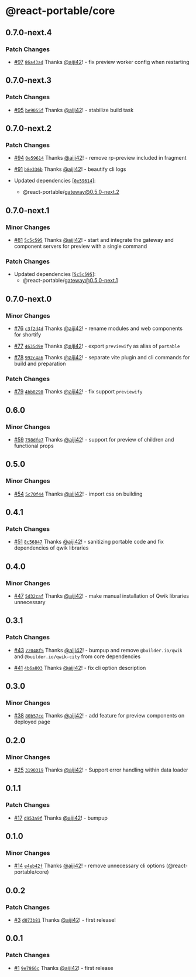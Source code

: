 # @react-portable/core

## 0.7.0-next.4

### Patch Changes

- [#97](https://github.com/ateam-dev/react-portable/pull/97) [`86a43ad`](https://github.com/ateam-dev/react-portable/commit/86a43adcd8d6443f2efebe2c74dd2538998cfb65) Thanks [@aiji42](https://github.com/aiji42)! - fix preview worker config when restarting

## 0.7.0-next.3

### Patch Changes

- [#95](https://github.com/ateam-dev/react-portable/pull/95) [`be9055f`](https://github.com/ateam-dev/react-portable/commit/be9055fcff8b38f827cdb6da3236235faad825d6) Thanks [@aiji42](https://github.com/aiji42)! - stabilize build task

## 0.7.0-next.2

### Patch Changes

- [#94](https://github.com/ateam-dev/react-portable/pull/94) [`0e59614`](https://github.com/ateam-dev/react-portable/commit/0e59614807f7d55dbd98f33942d1f9f49e4381f4) Thanks [@aiji42](https://github.com/aiji42)! - remove rp-preview included in fragment

- [#91](https://github.com/ateam-dev/react-portable/pull/91) [`b8e336b`](https://github.com/ateam-dev/react-portable/commit/b8e336b4f5717b4c69f1aaf0e82e3836e78959eb) Thanks [@aiji42](https://github.com/aiji42)! - beautify cli logs

- Updated dependencies [[`0e59614`](https://github.com/ateam-dev/react-portable/commit/0e59614807f7d55dbd98f33942d1f9f49e4381f4)]:
  - @react-portable/gateway@0.5.0-next.2

## 0.7.0-next.1

### Minor Changes

- [#81](https://github.com/ateam-dev/react-portable/pull/81) [`5c5c595`](https://github.com/ateam-dev/react-portable/commit/5c5c595a90ecb0db06d487be8b69b0eb2b956eab) Thanks [@aiji42](https://github.com/aiji42)! - start and integrate the gateway and component servers for preview with a single command

### Patch Changes

- Updated dependencies [[`5c5c595`](https://github.com/ateam-dev/react-portable/commit/5c5c595a90ecb0db06d487be8b69b0eb2b956eab)]:
  - @react-portable/gateway@0.5.0-next.1

## 0.7.0-next.0

### Minor Changes

- [#76](https://github.com/ateam-dev/react-portable/pull/76) [`c3f2d4d`](https://github.com/ateam-dev/react-portable/commit/c3f2d4d8112fd8475b83d84245a88c7a4e6650c6) Thanks [@aiji42](https://github.com/aiji42)! - rename modules and web components for shortify

- [#77](https://github.com/ateam-dev/react-portable/pull/77) [`4635d9e`](https://github.com/ateam-dev/react-portable/commit/4635d9e5cedb6a417c83fdc453c32fa1832262a9) Thanks [@aiji42](https://github.com/aiji42)! - export `previewify` as alias of `portable`

- [#78](https://github.com/ateam-dev/react-portable/pull/78) [`992c4a6`](https://github.com/ateam-dev/react-portable/commit/992c4a616d794c0432ba6db3f1ddddecaf141831) Thanks [@aiji42](https://github.com/aiji42)! - separate vite plugin and cli commands for build and preparation

### Patch Changes

- [#79](https://github.com/ateam-dev/react-portable/pull/79) [`4bb0290`](https://github.com/ateam-dev/react-portable/commit/4bb0290f0d7aee0902c346cd768c330dd04de1ca) Thanks [@aiji42](https://github.com/aiji42)! - fix support `previewify`

## 0.6.0

### Minor Changes

- [#59](https://github.com/ateam-dev/react-portable/pull/59) [`798dfe7`](https://github.com/ateam-dev/react-portable/commit/798dfe7ba03612cad6124a7296e8fdb440e4a17f) Thanks [@aiji42](https://github.com/aiji42)! - support for preview of children and functional props

## 0.5.0

### Minor Changes

- [#54](https://github.com/ateam-dev/react-portable/pull/54) [`5c70f44`](https://github.com/ateam-dev/react-portable/commit/5c70f44ee445aa686bfecb8eb857f676e23b9c25) Thanks [@aiji42](https://github.com/aiji42)! - import css on building

## 0.4.1

### Patch Changes

- [#51](https://github.com/ateam-dev/react-portable/pull/51) [`8c56847`](https://github.com/ateam-dev/react-portable/commit/8c5684777ee108c7b8ee8a58128305a047b5c34a) Thanks [@aiji42](https://github.com/aiji42)! - sanitizing portable code and fix dependencies of qwik libraries

## 0.4.0

### Minor Changes

- [#47](https://github.com/ateam-dev/react-portable/pull/47) [`5d32caf`](https://github.com/ateam-dev/react-portable/commit/5d32cafc27d80b99584604b15cff2c38e526c439) Thanks [@aiji42](https://github.com/aiji42)! - make manual installation of Qwik libraries unnecessary

## 0.3.1

### Patch Changes

- [#43](https://github.com/ateam-dev/react-portable/pull/43) [`72048f5`](https://github.com/ateam-dev/react-portable/commit/72048f55022be5f79d95dee3be87bae3344a46bc) Thanks [@aiji42](https://github.com/aiji42)! - bumpup and remove `@builder.io/qwik` and `@builder.io/qwik-city` from core dependencies

- [#41](https://github.com/ateam-dev/react-portable/pull/41) [`4b6a803`](https://github.com/ateam-dev/react-portable/commit/4b6a8032cdf724302bf89688d4c62c02b96fe48e) Thanks [@aiji42](https://github.com/aiji42)! - fix cli option description

## 0.3.0

### Minor Changes

- [#38](https://github.com/ateam-dev/react-portable/pull/38) [`80b57ce`](https://github.com/ateam-dev/react-portable/commit/80b57ce375318a1e8a229f4f55fd3902358f8c80) Thanks [@aiji42](https://github.com/aiji42)! - add feature for preview components on deployed page

## 0.2.0

### Minor Changes

- [#25](https://github.com/ateam-dev/react-portable/pull/25) [`3190319`](https://github.com/ateam-dev/react-portable/commit/3190319d3c0cde8c8344a7f5f3cf508106a76d6c) Thanks [@aiji42](https://github.com/aiji42)! - Support error handling within data loader

## 0.1.1

### Patch Changes

- [#17](https://github.com/ateam-dev/react-portable/pull/17) [`d953a9f`](https://github.com/ateam-dev/react-portable/commit/d953a9f4b9fb8e40a4f291af444e8a872ca7a5bf) Thanks [@aiji42](https://github.com/aiji42)! - bumpup

## 0.1.0

### Minor Changes

- [#14](https://github.com/ateam-dev/react-portable/pull/14) [`e4eb42f`](https://github.com/ateam-dev/react-portable/commit/e4eb42f1df4fca90d312e5c93251d1a7ea95f1d4) Thanks [@aiji42](https://github.com/aiji42)! - remove unnecessary cli options (@react-portable/core)

## 0.0.2

### Patch Changes

- [#3](https://github.com/ateam-dev/react-portable/pull/3) [`d073b81`](https://github.com/ateam-dev/react-portable/commit/d073b8196680285c85bf70a5484df4fda7c8dff3) Thanks [@aiji42](https://github.com/aiji42)! - first release!

## 0.0.1

### Patch Changes

- [#1](https://github.com/ateam-dev/react-portable/pull/1) [`9e7866c`](https://github.com/ateam-dev/react-portable/commit/9e7866c26b7ca994a5d32a177759f66bafe3800c) Thanks [@aiji42](https://github.com/aiji42)! - first release
